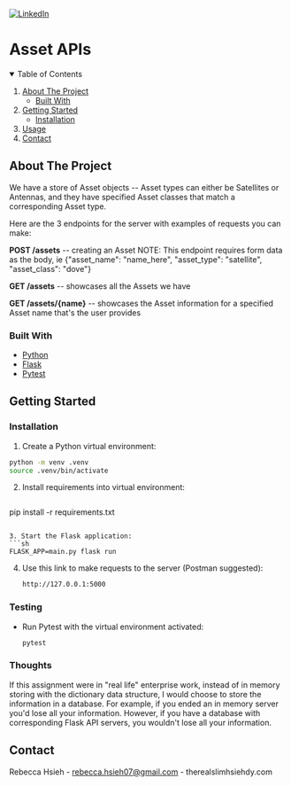 [![LinkedIn][linkedin-shield]][linkedin-url]
</br>

# Asset APIs

<!-- TABLE OF CONTENTS -->
<details open="open">
  <summary>Table of Contents</summary>
  <ol>
    <li>
      <a href="#about-the-project">About The Project</a>
      <ul>
        <li><a href="#built-with">Built With</a></li>
      </ul>
    </li>
    <li>
      <a href="#getting-started">Getting Started</a>
      <ul>
        <li><a href="#installation">Installation</a></li>
      </ul>
    </li>
    <li><a href="#usage">Usage</a></li>
    <li><a href="#contact">Contact</a></li>
  </ol>
</details>



<!-- ABOUT THE PROJECT -->
## About The Project

We have a store of Asset objects -- Asset types can either be Satellites or Antennas, and they have specified Asset classes that match a corresponding Asset type.

Here are the 3 endpoints for the server with examples of requests you can make:

**POST /assets** -- creating an Asset
NOTE: This endpoint requires form data as the body, ie {"asset_name": "name_here", "asset_type": "satellite", "asset_class": "dove"}

**GET /assets** -- showcases all the Assets we have

**GET /assets/{name}** -- showcases the Asset information for a specified Asset name that's the user provides




### Built With

* [Python](https://www.python.org/downloads/)
* [Flask](https://flask.palletsprojects.com/en/2.0.x/)
* [Pytest](https://docs.pytest.org/en/stable/)

<!-- GETTING STARTED -->
## Getting Started

### Installation

1. Create a Python virtual environment:
  ```sh
  python -m venv .venv
  source .venv/bin/activate
   ```
2. Install requirements into virtual environment:
   ```sh
  pip install -r requirements.txt
   ```

3. Start the Flask application:
   ```sh
  FLASK_APP=main.py flask run
   ```
4. Use this link to make requests to the server (Postman suggested):
   ```sh
   http://127.0.0.1:5000
   ```

### Testing
* Run Pytest with the virtual environment activated:
   ```sh
   pytest
   ```

### Thoughts
If this assignment were in "real life" enterprise work, instead of in memory storing with the dictionary data structure, I would choose to store the information in a database. 
For example, if you ended an in memory server you'd lose all your information. However, if you have a database with corresponding Flask API servers, you wouldn't lose all your information.

<!-- CONTACT -->
## Contact

Rebecca Hsieh - rebecca.hsieh07@gmail.com - therealslimhsiehdy.com


<!-- MARKDOWN LINKS & IMAGES -->
<!-- https://www.markdownguide.org/basic-syntax/#reference-style-links -->
[linkedin-shield]: https://img.shields.io/badge/-LinkedIn-black.svg?style=for-the-badge&logo=linkedin&colorB=555
[linkedin-url]: https://linkedin.com/in/therealslimhsiehdy